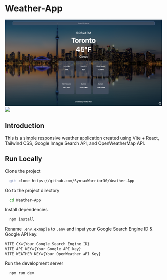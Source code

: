 # Weather-App

<img src="./public/UserInterface.png"/>
<img src="./public/MobileUserInterface.gif"/>

## Introduction
This is a simple responsive weather application created using Vite + React, Tailwind CSS, Google Image Search API, and OpenWeatherMap API. </br>

## Run Locally
Clone the project
```bash
  git clone https://github.com/SyntaxWarrior30/Weather-App
```
Go to the project directory
```bash
  cd Weather-App
```
Install dependencies
```bash
  npm install
```
Rename `.env.exmaple` to `.env` and input your Google Search Engine ID & Google API key. </br>
```
VITE_CX={Your Google Search Engine ID}
VITE_API_KEY={Your Google API key}
VITE_WEATHER_KEY={Your OpenWeather API Key}
```
Run the development server
```bash
  npm run dev
```

